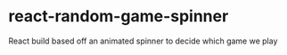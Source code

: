 # react-random-game-spinner
React build based off an animated spinner to decide which game we play 
